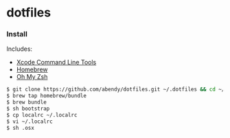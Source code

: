 # dotfiles

### Install

Includes:

* [Xcode Command Line Tools][xclt]
* [Homebrew][hb]
* [Oh My Zsh][omz]

```sh
$ git clone https://github.com/abendy/dotfiles.git ~/.dotfiles && cd ~/.dotfiles
$ brew tap homebrew/bundle
$ brew bundle
$ sh bootstrap
$ cp localrc ~/.localrc
$ vi ~/.localrc
$ sh .osx
```

   [xclt]: <https://developer.apple.com/downloads>
   [hb]: <http://brew.sh>
   [omz]: <https://github.com/robbyrussell/oh-my-zsh>
